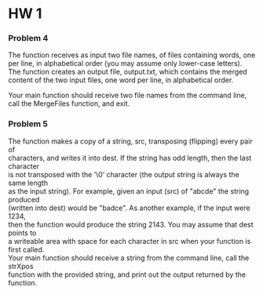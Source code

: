 # HW 1

### Problem 4
The function receives as input two file names, of files containing words, one per line,
in alphabetical order (you may assume only lower-case letters). The function creates
an output file, output.txt, which contains the merged content of the two input files,
one word per line, in alphabetical order.

Your main function should receive two file names from the command line, call the
MergeFiles function, and exit.

### Problem 5
The function makes a copy of a string, src, transposing (flipping) every pair of  
characters, and writes it into dest. If the string has odd length, then the last character  
is not transposed with the ’\0’ character (the output string is always the same length  
as the input string). For example, given an input (src) of "abcde" the string produced   
(written into dest) would be "badce". As another example, if the input were 1234,  
then the function would produce the string 2143. You may assume that dest points to  
a writeable area with space for each character in src when your function is first called.  
Your main function should receive a string from the command line, call the strXpos  
function with the provided string, and print out the output returned by the function.  
